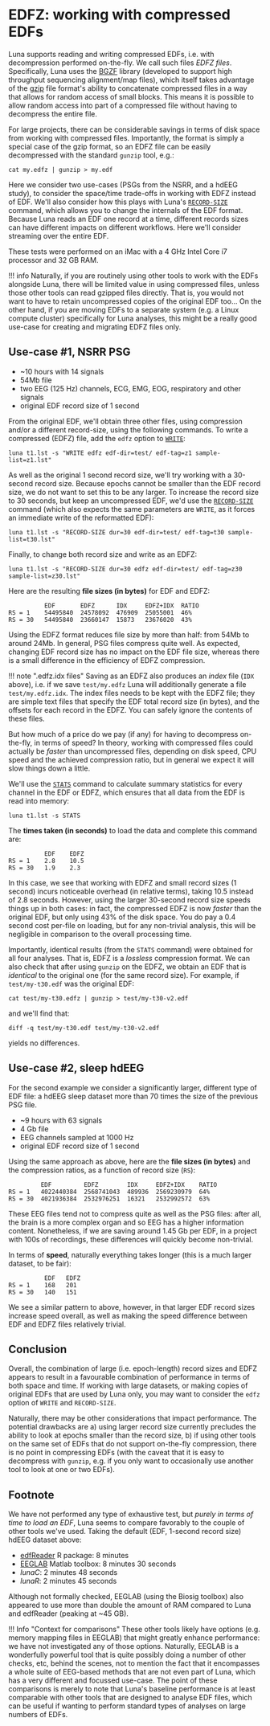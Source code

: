 # EDFZ: working with compressed EDFs 

Luna supports reading and writing compressed EDFs,
i.e.  with decompression performed on-the-fly.  We call such files
_EDFZ files_.  Specifically, Luna uses the
[BGZF](https://samtools.github.io/hts-specs/SAMv1.pdf) library
(developed to support high throughput sequencing alignment/map files), which
itself takes advantage of the
[gzip](https://en.wikipedia.org/wiki/Gzip) file format's ability to
concatenate compressed files in a way that allows for random access of
small blocks.  This means it is possible to allow random access into
part of a compressed file without having to decompress the entire file.

For large projects, there can be considerable savings in terms of disk
space from working with compressed files.  Importantly, the format is
simply a special case of the gzip format, so an EDFZ file can be
easily decompressed with the standard `gunzip` tool, e.g.: 
``` 
cat my.edfz | gunzip > my.edf 
```

Here we consider two use-cases (PSGs from the NSRR, and a hdEEG
study), to consider the space/time trade-offs in working with EDFZ
instead of EDF.  We'll also consider how this plays with Luna's
[`RECORD-SIZE`](../ref/manipulations.md#record-size) command, which
allows you to change the internals of the EDF format.  Because Luna
reads an EDF one record at a time, different records sizes can have
different impacts on different workflows.  Here we'll consider
streaming over the entire EDF.

These tests were performed on an iMac with a 4 GHz Intel Core i7
processor and 32 GB RAM.


!!! info 
    Naturally, if you are routinely using other tools to work
    with the EDFs alongside Luna, there will be limited value in using
    compressed files, unless those other tools can read gzipped files
    directly.  That is, you would not want to have to retain
    uncompressed copies of the original EDF too... On the other hand,
    if you are moving EDFs to a separate system (e.g. a Linux compute
    cluster) specifically for Luna analyses, this might be a really
    good use-case for creating and migrating EDFZ files only.


## Use-case #1, NSRR PSG

- ~10 hours with 14 signals
- 54Mb file
- two EEG (125 Hz) channels, ECG, EMG, EOG, respiratory and other signals
- original EDF record size of 1 second

From the original EDF, we'll obtain three other files, using
compression and/or a different record-size, using the following
commands.  To write a compressed (EDFZ) file, add the `edfz` option
to [`WRITE`](../ref/outputs.md#write):


```
luna t1.lst -s "WRITE edfz edf-dir=test/ edf-tag=z1 sample-list=z1.lst" 
```

As well as the original 1 second record size, we'll try working with a
30-second record size.  Because epochs cannot be smaller than the EDF
record size, we do not want to set this to be any larger.  To increase
the record size to 30 seconds, but keep an uncompressed EDF, we'd use
the [`RECORD-SIZE`](../ref/manipulations.md#record-size) command
(which also expects the same parameters are `WRITE`, as it forces an
immediate write of the reformatted EDF):

```
luna t1.lst -s "RECORD-SIZE dur=30 edf-dir=test/ edf-tag=t30 sample-list=t30.lst" 
```

Finally, to change both record size and write as an EDFZ:
```
luna t1.lst -s "RECORD-SIZE dur=30 edfz edf-dir=test/ edf-tag=z30 sample-list=z30.lst" 
```

Here are the resulting __file sizes  (in bytes)__ for EDF and EDFZ:
```
          EDF       EDFZ      IDX     EDFZ+IDX  RATIO
RS = 1    54495840  24578092  476909  25055001  46%
RS = 30   54495840  23660147  15873   23676020  43%
```

Using the EDFZ format reduces file size by more than half: from 54Mb
to around 24Mb.  In general, PSG files compress quite well.  As
expected, changing EDF record size has no impact on the EDF file size, 
whereas there is a small difference in the efficiency of EDFZ compression.

!!! note ".edfz.idx files" 
    Saving as an EDFZ also produces an _index_
    file (`IDX` above), i.e. if we save `test/my.edfz` Luna will
    additionally generate a file `test/my.edfz.idx`.  The index files
    needs to be kept with the EDFZ file; they are simple text files
    that specify the EDF total record size (in bytes), and the offsets
    for each record in the EDFZ.  You can safely ignore the contents of these
    files.


But how much of a price do we pay (if any) for having to decompress
on-the-fly, in terms of speed?  In theory, working with compressed
files could actually be _faster_ than uncompressed files, depending on
disk speed, CPU speed and the achieved compression ratio, but in
general we expect it will slow things down a little.

We'll use the [`STATS`](../ref/summaries.md#stats) command to calculate
summary statistics for every channel in the EDF or EDFZ, which ensures
that all data from the EDF is read into memory:

```
luna t1.lst -s STATS
```

The __times taken (in seconds)__ to load the data and complete this command are:

```
          EDF    EDFZ
RS = 1    2.8    10.5
RS = 30   1.9    2.3
```

In this case, we see that working with EDFZ and small record sizes (1
second) incurs noticeable overhead (in relative terms), taking 10.5 instead
of 2.8 seconds.  However, using the larger 30-second	 record size speeds things up in both
cases: in fact, the compressed EDFZ is now _faster_ than the
original EDF, but only using 43% of the disk space.  You do pay a 0.4
second cost per-file on loading, but for any non-trivial analysis,
this will be negligible in comparison to the overall processing time.

Importantly, identical results (from the `STATS` command) were
obtained for all four analyses.  That is, EDFZ is a _lossless_
compression format.  We can also check that after using `gunzip` on
the EDFZ, we obtain an EDF that is _identical_ to the original one
(for the same record size).  For example, if `test/my-t30.edf` was the
original EDF:

``` 
cat test/my-t30.edfz | gunzip > test/my-t30-v2.edf 
```
and we'll find that:
```
diff -q test/my-t30.edf test/my-t30-v2.edf
``` 
yields no differences.


## Use-case #2, sleep hdEEG 

For the second example we consider a significantly larger, different
type of EDF file: a hdEEG sleep dataset more than 70 times the size of
the previous PSG file.

- ~9 hours with 63 signals
- 4 Gb file
- EEG channels sampled at 1000 Hz
- original EDF record size of 1 second

Using the same approach as above, here are the __file sizes (in bytes)__
and the compression ratios, as a function of record size (`RS`):

```
         EDF         EDFZ        IDX     EDFZ+IDX    RATIO
RS = 1   4022440384  2568741043  489936  2569230979  64%
RS = 30  4021936384  2532976251  16321   2532992572  63%
```

These EEG files tend not to compress quite as well as the PSG files:
after all, the brain is a more complex organ and so EEG has a higher
information content.  Nonetheless, if we are saving around 1.45 Gb per EDF, 
in a project with 100s of recordings, these differences will quickly become
non-trivial.

In terms of __speed__, naturally everything takes longer (this is a much larger dataset, to be fair):

```
          EDF   EDFZ
RS = 1    168   201
RS = 30   140   151
```

We see a similar pattern to above, however, in that larger EDF record
sizes increase speed overall, as well as making the speed difference
between EDF and EDFZ files relatively trivial.


## Conclusion


Overall, the combination of large (i.e. epoch-length) record sizes and
EDFZ appears to result in a favourable combination of performance in
terms of both space and time.  If working with large datasets, or
making copies of original EDFs that are used by Luna only, you may
want to consider the `edfz` option of `WRITE` and `RECORD-SIZE`.

Naturally, there may be other considerations that impact
performance. The potential drawbacks are a) using larger record size
currently precludes the ability to look at epochs smaller than the
record size, b) if using other tools on the same set of EDFs that do
not support on-the-fly compression, there is no point in compressing
EDFs (with the caveat that it is easy to decompress with `gunzip`,
e.g. if you only want to occasionally use another tool to look at one
or two EDFs).


## Footnote

We have not performed any type of exhaustive test, but _purely in
terms of time to load an EDF_, Luna seems to compare favorably to the couple
of other tools we've used.  Taking the default (EDF, 1-second record
size) hdEEG dataset above:

- [edfReader](https://cran.r-project.org/package=edfReader) R package: 8 minutes
- [EEGLAB](https://sccn.ucsd.edu/eeglab/index.php) Matlab toolbox: 8 minutes 30 seconds
- _lunaC_: 2 minutes 48 seconds 
- _lunaR_: 2 minutes 45 seconds  

Although not formally checked, EEGLAB (using the Biosig toolbox) also
appeared to use more than double the amount of RAM compared to Luna
and edfReader (peaking at ~45 GB).  

!!! Info "Context for comparisons" 
    These other tools likely have options (e.g. memory mapping
    files in EEGLAB) that might greatly enhance performance: we have
    not investigated any of those options.  Naturally, EEGLAB is a
    wonderfully powerful tool that is quite possibly doing a number of
    other checks, etc, behind the scenes, not to mention the fact that
    it encompasses a whole suite of EEG-based methods that are not even 
    part of Luna, which has a very different and focussed use-case.  The point of these
    comparisons is merely to note that Luna's baseline performance is
    at least comparable with other tools that are designed to analyse
    EDF files, which can be useful if wanting to perform standard
    types of analyses on large numbers of EDFs.
